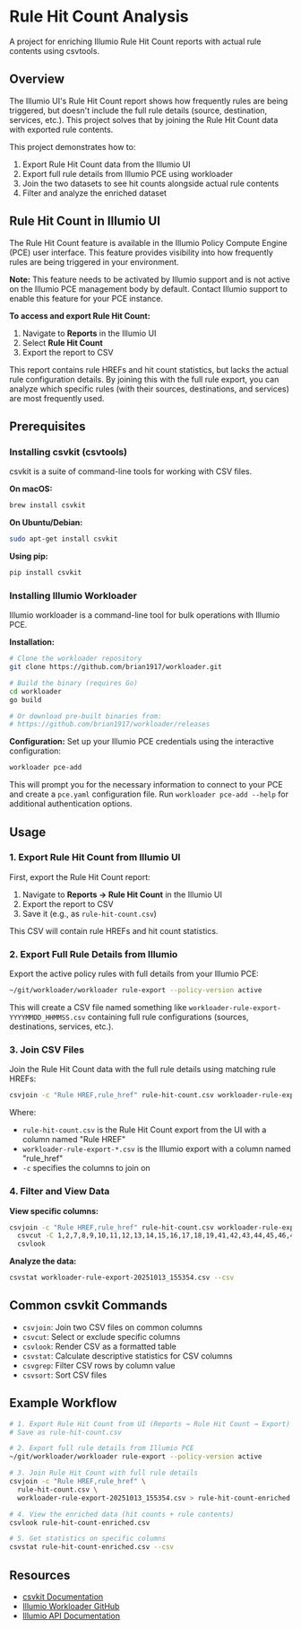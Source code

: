 # Rule Hit Count Analysis

A project for enriching Illumio Rule Hit Count reports with actual rule contents using csvtools.

## Overview

The Illumio UI's Rule Hit Count report shows how frequently rules are being triggered, but doesn't include the full rule details (source, destination, services, etc.). This project solves that by joining the Rule Hit Count data with exported rule contents.

This project demonstrates how to:
1. Export Rule Hit Count data from the Illumio UI
2. Export full rule details from Illumio PCE using workloader
3. Join the two datasets to see hit counts alongside actual rule contents
4. Filter and analyze the enriched dataset

## Rule Hit Count in Illumio UI

The Rule Hit Count feature is available in the Illumio Policy Compute Engine (PCE) user interface. This feature provides visibility into how frequently rules are being triggered in your environment.

**Note:** This feature needs to be activated by Illumio support and is not active on the Illumio PCE management body by default. Contact Illumio support to enable this feature for your PCE instance.

**To access and export Rule Hit Count:**
1. Navigate to **Reports** in the Illumio UI
2. Select **Rule Hit Count**
3. Export the report to CSV

This report contains rule HREFs and hit count statistics, but lacks the actual rule configuration details. By joining this with the full rule export, you can analyze which specific rules (with their sources, destinations, and services) are most frequently used.

## Prerequisites

### Installing csvkit (csvtools)

csvkit is a suite of command-line tools for working with CSV files.

**On macOS:**
```bash
brew install csvkit
```

**On Ubuntu/Debian:**
```bash
sudo apt-get install csvkit
```

**Using pip:**
```bash
pip install csvkit
```

### Installing Illumio Workloader

Illumio workloader is a command-line tool for bulk operations with Illumio PCE.

**Installation:**
```bash
# Clone the workloader repository
git clone https://github.com/brian1917/workloader.git

# Build the binary (requires Go)
cd workloader
go build

# Or download pre-built binaries from:
# https://github.com/brian1917/workloader/releases
```

**Configuration:**
Set up your Illumio PCE credentials using the interactive configuration:
```bash
workloader pce-add
```

This will prompt you for the necessary information to connect to your PCE and create a `pce.yaml` configuration file. Run `workloader pce-add --help` for additional authentication options.

## Usage

### 1. Export Rule Hit Count from Illumio UI

First, export the Rule Hit Count report:
1. Navigate to **Reports → Rule Hit Count** in the Illumio UI
2. Export the report to CSV
3. Save it (e.g., as `rule-hit-count.csv`)

This CSV will contain rule HREFs and hit count statistics.

### 2. Export Full Rule Details from Illumio

Export the active policy rules with full details from your Illumio PCE:

```bash
~/git/workloader/workloader rule-export --policy-version active
```

This will create a CSV file named something like `workloader-rule-export-YYYYMMDD_HHMMSS.csv` containing full rule configurations (sources, destinations, services, etc.).

### 3. Join CSV Files

Join the Rule Hit Count data with the full rule details using matching rule HREFs:

```bash
csvjoin -c "Rule HREF,rule_href" rule-hit-count.csv workloader-rule-export-20251013_155354.csv > final.csv
```

Where:
- `rule-hit-count.csv` is the Rule Hit Count export from the UI with a column named "Rule HREF"
- `workloader-rule-export-*.csv` is the Illumio export with a column named "rule_href"
- `-c` specifies the columns to join on

### 4. Filter and View Data

**View specific columns:**
```bash
csvjoin -c "Rule HREF,rule_href" rule-hit-count.csv workloader-rule-export-20251013_155354.csv | \
  csvcut -C 1,2,7,8,9,10,11,12,13,14,15,16,17,18,19,41,42,43,44,45,46,47,48,49,50,"" | \
  csvlook
```

**Analyze the data:**
```bash
csvstat workloader-rule-export-20251013_155354.csv --csv
```

## Common csvkit Commands

- `csvjoin`: Join two CSV files on common columns
- `csvcut`: Select or exclude specific columns
- `csvlook`: Render CSV as a formatted table
- `csvstat`: Calculate descriptive statistics for CSV columns
- `csvgrep`: Filter CSV rows by column value
- `csvsort`: Sort CSV files

## Example Workflow

```bash
# 1. Export Rule Hit Count from UI (Reports → Rule Hit Count → Export)
# Save as rule-hit-count.csv

# 2. Export full rule details from Illumio PCE
~/git/workloader/workloader rule-export --policy-version active

# 3. Join Rule Hit Count with full rule details
csvjoin -c "Rule HREF,rule_href" \
  rule-hit-count.csv \
  workloader-rule-export-20251013_155354.csv > rule-hit-count-enriched.csv

# 4. View the enriched data (hit counts + rule contents)
csvlook rule-hit-count-enriched.csv

# 5. Get statistics on specific columns
csvstat rule-hit-count-enriched.csv --csv
```

## Resources

- [csvkit Documentation](https://csvkit.readthedocs.io/)
- [Illumio Workloader GitHub](https://github.com/brian1917/workloader)
- [Illumio API Documentation](https://docs.illumio.com/)
